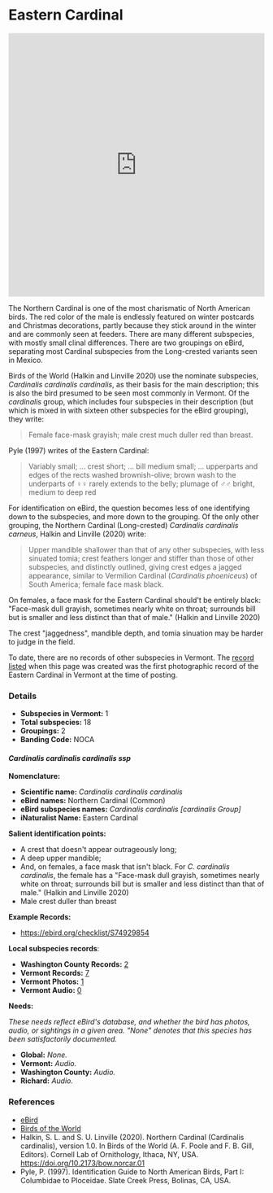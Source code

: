 # Eastern Cardinal

<iframe width="640" height="518" src="https://macaulaylibrary.org/asset/271711701/embed/640" frameborder="0" allowfullscreen style="width:640px;max-width:100%;"></iframe>

The Northern Cardinal is one of the most charismatic of North American birds. The red color of the male is endlessly featured on winter postcards and Christmas decorations, partly because they stick around in the winter and are commonly seen at feeders. There are many different subspecies, with mostly small clinal differences. There are two groupings on eBird, separating most Cardinal subspecies from the Long-crested variants seen in Mexico.

Birds of the World (Halkin and Linville 2020) use the nominate subspecies, _Cardinalis cardinalis cardinalis_, as their basis for the main description; this is also the bird presumed to be seen most commonly in Vermont. Of the _cardinalis_ group, which includes four subspecies in their description (but which is mixed in with sixteen other subspecies for the eBird grouping), they write:

> Female face-mask grayish; male crest much duller red than breast.

Pyle (1997) writes of the Eastern Cardinal:

> Variably small; ... crest short; ... bill medium small; ... upperparts and edges of the rects washed brownish-olive; brown wash to the underparts of ♀♀ rarely extends to the belly; plumage of ♂♂ bright, medium to deep red

For identification on eBird, the question becomes less of one identifying down to the subspecies, and more down to the grouping. Of the only other grouping, the Northern Cardinal (Long-crested) _Cardinalis cardinalis carneus_, Halkin and Linville (2020) write:

> Upper mandible shallower than that of any other subspecies, with less sinuated tomia; crest feathers longer and stiffer than those of other subspecies, and distinctly outlined, giving crest edges a jagged appearance, similar to Vermilion Cardinal (_Cardinalis phoeniceus_) of South America; female face mask black.

On females, a face mask for the Eastern Cardinal should't be entirely black: "Face-mask dull grayish, sometimes nearly white on throat; surrounds bill but is smaller and less distinct than that of male." (Halkin and Linville 2020)

The crest "jaggedness", mandible depth, and tomia sinuation may be harder to judge in the field.

To date, there are no records of other subspecies in Vermont. The [record listed](https://ebird.org/checklist/S74929854) when this page was created was the first photographic record of the Eastern Cardinal in Vermont at the time of posting.

### Details

- **Subspecies in Vermont:** 1
- **Total subspecies:** 18
- **Groupings:** 2
- **Banding Code:** NOCA

#### _Cardinalis cardinalis cardinalis ssp_

**Nomenclature:**
- **Scientific name:** _Cardinalis cardinalis cardinalis_
- **eBird names:** Northern Cardinal (Common)
- **eBird subspecies names:** _Cardinalis cardinalis [cardinalis Group]_
- **iNaturalist Name:** Eastern Cardinal

**Salient identification points:**
- A crest that doesn't appear outrageously long;
- A deep upper mandible;
- And, on females, a face mask that isn't black. For _C. cardinalis cardinalis_, the female has a "Face-mask dull grayish, sometimes nearly white on throat; surrounds bill but is smaller and less distinct than that of male." (Halkin and Linville 2020)
- Male crest duller than breast

**Example Records:**
- https://ebird.org/checklist/S74929854

**Local subspecies records**:
- **Washington County Records:** [2](https://ebird.org/map/norcar1?neg=true&env.minX=-179.46314669510954&env.minY=-0.212146977800762&env.maxX=-33.21314669510956&env.maxY=64.07551325365934&zh=true&gp=false&ev=Z&mr=1-12&bmo=1&emo=12&yr=all&byr=1900&eyr=2020)
- **Vermont Records:** [7](https://ebird.org/map/norcar1?neg=true&env.minX=-179.46314669510954&env.minY=-0.212146977800762&env.maxX=-33.21314669510956&env.maxY=64.07551325365934&zh=true&gp=false&ev=Z&mr=1-12&bmo=1&emo=12&yr=all&byr=1900&eyr=2020)
- **Vermont Photos:** [1](https://ebird.org/media/catalog?taxonCode=norcar1&mediaType=p&regionCode=US-VT&q=Northern%20Cardinal%20(Common)%20-%20Cardinalis%20cardinalis%20%5Bcardinalis%20Group%5D)
- **Vermont Audio:** [0](https://ebird.org/media/catalog?taxonCode=norcar1&mediaType=p&regionCode=US-VT&q=Northern%20Cardinal%20(Common)%20-%20Cardinalis%20cardinalis%20%5Bcardinalis%20Group%5D)

**Needs:**

_These needs reflect eBird's database, and whether the bird has photos, audio, or sightings in a given area. "None" denotes that this species has been satisfactorily documented._

- **Global:** _None._
- **Vermont:** _Audio._
- **Washington County:** _Audio._
- **Richard:** _Audio._

### References

- [eBird](https://ebird.org/species/amerob)
- [Birds of the World](https://birdsoftheworld.org/bow/species/amerob/cur/systematics)
- Halkin, S. L. and S. U. Linville (2020). Northern Cardinal (Cardinalis cardinalis), version 1.0. In Birds of the World (A. F. Poole and F. B. Gill, Editors). Cornell Lab of Ornithology, Ithaca, NY, USA. https://doi.org/10.2173/bow.norcar.01
- Pyle, P. (1997). Identification Guide to North American Birds, Part I: Columbidae to Ploceidae. Slate Creek Press, Bolinas, CA, USA.
